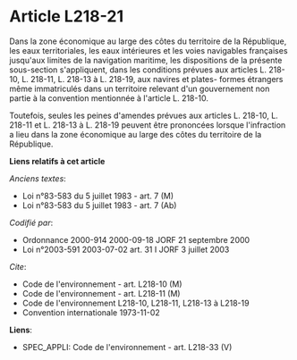 # Article L218-21

Dans la zone économique au large des côtes du territoire de la République, les eaux territoriales, les eaux intérieures et
les voies navigables françaises jusqu'aux limites de la navigation maritime, les dispositions de la présente sous-section
s'appliquent, dans les conditions prévues aux articles L. 218-10, L. 218-11, L. 218-13 à L. 218-19, aux navires et plates-
formes étrangers même immatriculés dans un territoire relevant d'un gouvernement non partie à la convention mentionnée à
l'article L. 218-10.

Toutefois, seules les peines d'amendes prévues aux articles L. 218-10, L. 218-11 et L. 218-13 à L. 218-19 peuvent être
prononcées lorsque l'infraction a lieu dans la zone économique au large des côtes du territoire de la République.

**Liens relatifs à cet article**

_Anciens textes_:

  - Loi n°83-583 du 5 juillet 1983 - art. 7 (M)
  - Loi n°83-583 du 5 juillet 1983 - art. 7 (Ab)

_Codifié par_:

  - Ordonnance 2000-914 2000-09-18 JORF 21 septembre 2000
  - Loi n°2003-591 2003-07-02 art. 31 I JORF 3 juillet 2003

_Cite_:

  - Code de l'environnement - art. L218-10 (M)
  - Code de l'environnement - art. L218-11 (M)
  - Code de l'environnement L218-10, L218-11, L218-13 à L218-19
  - Convention internationale 1973-11-02

**Liens**:

  - SPEC_APPLI: Code de l'environnement - art. L218-33 (V)
